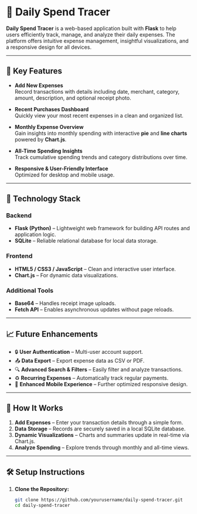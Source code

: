 # 💸 Daily Spend Tracer

**Daily Spend Tracer** is a web-based application built with **Flask** to help users efficiently track, manage, and analyze their daily expenses. The platform offers intuitive expense management, insightful visualizations, and a responsive design for all devices.

---

## 🚀 Key Features

- **Add New Expenses**  
  Record transactions with details including date, merchant, category, amount, description, and optional receipt photo.

- **Recent Purchases Dashboard**  
  Quickly view your most recent expenses in a clean and organized list.

- **Monthly Expense Overview**  
  Gain insights into monthly spending with interactive **pie** and **line charts** powered by **Chart.js**.

- **All-Time Spending Insights**  
  Track cumulative spending trends and category distributions over time.

- **Responsive & User-Friendly Interface**  
  Optimized for desktop and mobile usage.

---

## 🧰 Technology Stack

### **Backend**
- **Flask (Python)** – Lightweight web framework for building API routes and application logic.  
- **SQLite** – Reliable relational database for local data storage.

### **Frontend**
- **HTML5 / CSS3 / JavaScript** – Clean and interactive user interface.  
- **Chart.js** – For dynamic data visualizations.

### **Additional Tools**
- **Base64** – Handles receipt image uploads.  
- **Fetch API** – Enables asynchronous updates without page reloads.

---

## 📈 Future Enhancements

- 🔒 **User Authentication** – Multi-user account support.  
- 📤 **Data Export** – Export expense data as CSV or PDF.  
- 🔍 **Advanced Search & Filters** – Easily filter and analyze transactions.  
- ♻️ **Recurring Expenses** – Automatically track regular payments.  
- 📱 **Enhanced Mobile Experience** – Further optimized responsive design.

---

## 🧩 How It Works

1. **Add Expenses** – Enter your transaction details through a simple form.  
2. **Data Storage** – Records are securely saved in a local SQLite database.  
3. **Dynamic Visualizations** – Charts and summaries update in real-time via Chart.js.  
4. **Analyze Spending** – Explore trends through monthly and all-time views.

---

## 🛠️ Setup Instructions

1. **Clone the Repository:**
   ```bash
   git clone https://github.com/yourusername/daily-spend-tracer.git
   cd daily-spend-tracer
